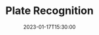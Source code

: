 ---
title: "Plate Recognition"
tags: ["AI", "Computer Vision", "Python", "Grafana", "MLflow", "Telegram"]
type: "project"
summary: End-to-end Computer Vision project, with reproducibility, CI/CD and monitoring.
githuburl: "https://github.com/gianfrancodemarco/plate-recognition"
date:  2023-01-17T15:30:00
---